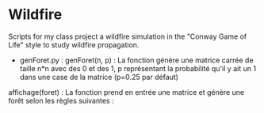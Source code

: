 # Wildfire
Scripts for my class project a wildfire simulation in the "Conway Game of Life" style to study wildfire propagation.

 - genForet.py : 
genForet(n, p) : La fonction génère une matrice carrée de taille n\*n avec des 0 et des 1, p représentant la probabilité qu'il y ait un 1 dans une case de la matrice (p=0.25 par défaut)

affichage(foret) : La fonction prend en entrée une matrice et génère une forêt selon les règles suivantes :
   

